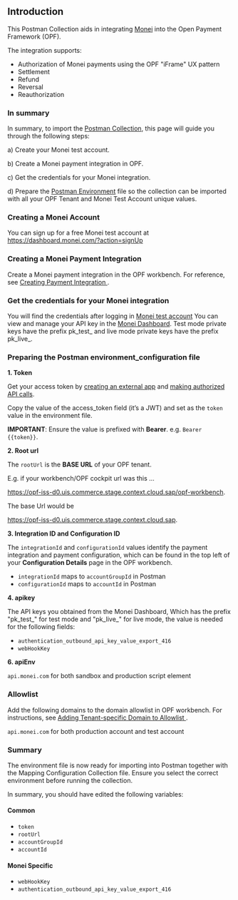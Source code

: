 ## Introduction ##
This Postman Collection aids in integrating [Monei](https://docs.monei.com/docs/) into the Open Payment Framework (OPF).

The integration supports:

* Authorization of Monei payments using the OPF "iFrame" UX pattern
* Settlement
* Refund
* Reversal
* Reauthorization


### In summary ###
In summary, to import the [Postman Collection](mapping_configuration.json), this page will guide you through the following steps:

a) Create your Monei test account.

b) Create a Monei payment integration in OPF.

c) Get the credentials for your Monei integration.

d) Prepare the [Postman Environment](environment_configuration.json) file so the collection can be imported with all your OPF Tenant and Monei Test Account unique values. 

### Creating a Monei Account ###
You can sign up for a free Monei test account at https://dashboard.monei.com/?action=signUp

### Creating a Monei Payment Integration ###
Create a Monei payment integration in the OPF workbench. For reference, see [Creating Payment Integration
](https://help.sap.com/docs/OPEN_PAYMENT_FRAMEWORK/3580ff1b17144b8780c055bbb7c2bed3/20a64f954df1425391757759011e7e6b.html).

### Get the credentials for your Monei integration ###

You will find the credentials after logging in [Monei test account](https://dashboard.monei.com/?action=signIn)
You can view and manage your API key in the [Monei Dashboard](https://dashboard.monei.com/settings/api?_gl=1*1r9xysg*_gcl_au*NDA1NjY1MzMyLjE3MzE1NDc4MDk.).
Test mode private keys have the prefix pk_test_ and live mode private keys have the prefix pk_live_.


### Preparing the Postman environment_configuration file ###

**1. Token**

Get your access token by [creating an external app](https://help.sap.com/docs/OPEN_PAYMENT_FRAMEWORK/8ccca5bb539a49258e924b467ee4e1c2/d927d21974fe4b368e063f72733bf0fe.html) and [making authorized API calls](https://help.sap.com/docs/OPEN_PAYMENT_FRAMEWORK/8ccca5bb539a49258e924b467ee4e1c2/40c792e66e2942209dc853a43533d78d.html).

Copy the value of the access_token field (it’s a JWT) and set as the ``token`` value in the environment file.

**IMPORTANT**: Ensure the value is prefixed with **Bearer**. e.g. ``Bearer {{token}}``.

**2. Root url**

The ``rootUrl`` is the **BASE URL** of your OPF tenant.

E.g. if your workbench/OPF cockpit url was this …

<https://opf-iss-d0.uis.commerce.stage.context.cloud.sap/opf-workbench>.

The base Url would be

https://opf-iss-d0.uis.commerce.stage.context.cloud.sap.


**3. Integration ID and Configuration ID**

The ``integrationId`` and ``configurationId`` values identify the payment integration and payment configuration, which can be found in the top left of your **Configuration Details** page in the OPF workbench.

* ``integrationId`` maps to ``accountGroupId`` in Postman
* ``configurationId`` maps to ``accountId`` in Postman

**4. apikey**

The API keys you obtained from the Monei Dashboard, Which has the prefix "pk_test_" for test mode and "pk_live_" for live mode,
the value is needed for the following fields:

* ``authentication_outbound_api_key_value_export_416``
* ``webHookKey``

**6. apiEnv**

``api.monei.com`` for  both sandbox and production script element


### Allowlist
Add the following domains to the domain allowlist in OPF workbench. For instructions, see [Adding Tenant-specific Domain to Allowlist
](https://help.sap.com/docs/OPEN_PAYMENT_FRAMEWORK/3580ff1b17144b8780c055bbb7c2bed3/a6836485b4494cfaad4033b4ee7a9c64.html).


``api.monei.com`` for both  production account and test account


### Summary

The environment file is now ready for importing into Postman together with the Mapping Configuration Collection file. Ensure you select the correct environment before running the collection.

In summary, you should have edited the following variables: 

#### Common
- ``token``
- ``rootUrl``
- ``accountGroupId``
- ``accountId`` 

#### Monei Specific
- ``webHookKey``
- ``authentication_outbound_api_key_value_export_416``
  
